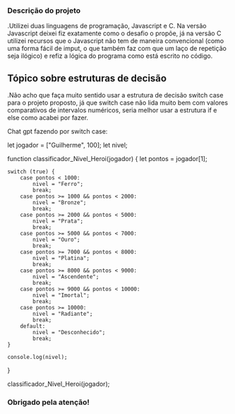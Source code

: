 ### Descrição do projeto 

.Utilizei duas linguagens de programação, Javascript e C. Na versão Javascript deixei fiz exatamente como o desafio o propõe, já na versão C utilizei recursos que o Javascript não tem de maneira convencional (como uma forma fácil de imput, o que também faz com que um laço de repetição seja ilógico) e refiz a lógica do programa como está escrito no código.

## Tópico sobre estruturas de decisão
.Não acho que faça muito sentido usar a estrutura de decisão switch case para o projeto proposto, já que switch case não lida muito bem com valores comparativos de intervalos numéricos, seria melhor usar a estrutura if e else como acabei por fazer.

Chat gpt fazendo por switch case:

let jogador = ["Guilherme", 100];
let nivel;

function classificador_Nivel_Heroi(jogador) {
    let pontos = jogador[1];

    switch (true) {
        case pontos < 1000:
            nivel = "Ferro";
            break;
        case pontos >= 1000 && pontos < 2000:
            nivel = "Bronze";
            break;
        case pontos >= 2000 && pontos < 5000:
            nivel = "Prata";
            break;
        case pontos >= 5000 && pontos < 7000:
            nivel = "Ouro";
            break;
        case pontos >= 7000 && pontos < 8000:
            nivel = "Platina";
            break;
        case pontos >= 8000 && pontos < 9000:
            nivel = "Ascendente";
            break;
        case pontos >= 9000 && pontos < 10000:
            nivel = "Imortal";
            break;
        case pontos >= 10000:
            nivel = "Radiante";
            break;
        default:
            nivel = "Desconhecido";
            break;
    }

    console.log(nivel);
}

classificador_Nivel_Heroi(jogador);

### Obrigado pela atenção!

